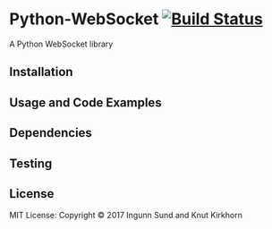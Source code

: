# Python-WebSocket    [![Build Status](https://api.travis-ci.com/ingunnsund/Python-WebSocket.svg?token=ZxxpdBJahNzv1GsguPxE&branch=master)](https://travis-ci.com/ingunnsund/Python-WebSocket)

A Python WebSocket library




## Installation

## Usage and Code Examples

## Dependencies

## Testing

## License 
MIT License: Copyright © 2017 Ingunn Sund and Knut Kirkhorn
